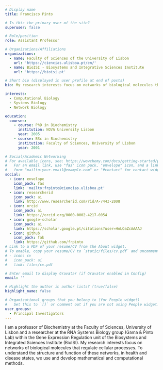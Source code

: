 ```yaml
---
# Display name
title: Francisco Pinto

# Is this the primary user of the site?
superuser: false

# Role/position
role: Assistant Professor

# Organizations/Affiliations
organizations:
  - name: Faculty of Sciences of the University of Lisbon
    url: 'https://ciencias.ulisboa.pt/en/'
  - name: BioISI - Biosystems and Integrative Sciences Institute
    url: 'https://bioisi.pt'

# Short bio (displayed in user profile at end of posts)
bio: My research interests focus on networks of biological molecules that regulate cellular processes.

interests:
  - Computational Biology
  - Systems Biology
  - Network Biology

education:
  courses:
    - course: PhD in Biochemistry
      institution: NOVA University Lisbon
      year: 2005
    - course: BSc in Biochemistry
      institution: Faculty of Sciences, University of Lisbon
      year: 2001

# Social/Academic Networking
# For available icons, see: https://wowchemy.com/docs/getting-started/page-builder/#icons
#   For an email link, use "fas" icon pack, "envelope" icon, and a link in the
#   form "mailto:your-email@example.com" or "#contact" for contact widget.
social:
  - icon: envelope
    icon_pack: fas
    link: 'mailto:frpinto@ciencias.ulisboa.pt'
  - icon: researcherid
    icon_pack: ai
    link: http://www.researcherid.com/rid/A-7443-2008
  - icon: orcid
    icon_pack: ai
    link: https://orcid.org/0000-0002-4217-0054
  - icon: google-scholar
    icon_pack: ai
    link: https://scholar.google.pt/citations?user=HnLOaZcAAAAJ
  - icon: github
    icon_pack: fab
    link: https://github.com/frpinto
# Link to a PDF of your resume/CV from the About widget.
# To enable, copy your resume/CV to `static/files/cv.pdf` and uncomment the lines below.
# - icon: cv
#   icon_pack: ai
#   link: files/cv.pdf

# Enter email to display Gravatar (if Gravatar enabled in Config)
email: ''

# Highlight the author in author lists? (true/false)
highlight_name: false

# Organizational groups that you belong to (for People widget)
#   Set this to `[]` or comment out if you are not using People widget.
user_groups:
  - Principal Investigators
---
```


I am a professor of Biochemistry at the Faculty of Sciences, University of Lisbon and a researcher at the RNA Systems Biology group (Gama & Pinto Lab) within the Gene Expression Regulation unit of the Biosystems and Integrated Sciences Institute (BioISI). My research interests focus on networks of biological molecules that regulate cellular processes. To understand the structure and function of these networks, in health and disease states, we use and develop mathematical and computational methods.
